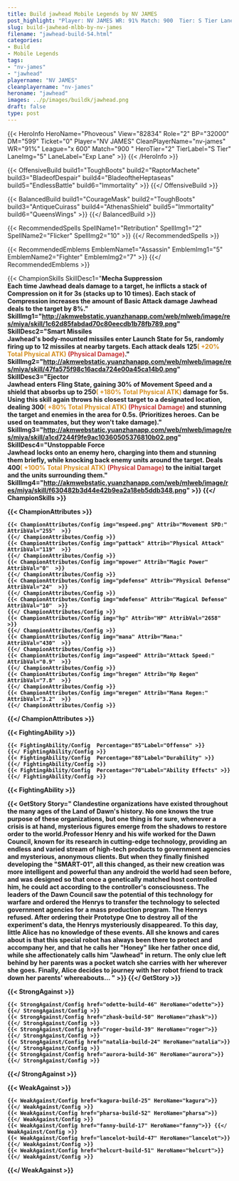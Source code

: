 ```yaml
---
title: Build jawhead Mobile Legends by NV JAMES
post_highlight: "Player: NV JAMES WR: 91% Match: 900  Tier: S Tier Lane: Exp Lane"
slug: build-jawhead-mlbb-by-nv-james
filename: "jawhead-build-54.html"
categories: 
- Build 
- Mobile Legends
tags: 
- "nv-james"
- "jawhead"
playername: "NV JAMES"
cleanplayername: "nv-james"
heroname: "jawhead"
images: ../p/images/buildk/jawhead.png
draft: false
type: post
---
```


{{< HeroInfo HeroName="Phoveous" View="82834" Role="2" BP="32000" DM="599" Ticket="0" Player="NV JAMES" CleanPlayerName="nv-james" WR="91%" League="x 600" Match="900 " HeroTier="2" TierLabel="S Tier" LaneImg="5" LaneLabel="Exp Lane" >}} {{< /HeroInfo >}}
 
{{< OffensiveBuild build1="ToughBoots"  build2="RaptorMachete" build3="BladeofDespair" build4="BladeoftheHeptaseas" build5="EndlessBattle" build6="Immortality" >}} {{</ OffensiveBuild >}}  

{{< BalancedBuild build1="CourageMask"  build2="ToughBoots" build3="AntiqueCuirass" build4="AthenasShield" build5="Immortality" build6="QueensWings" >}} {{</ BalancedBuild >}}  

{{< RecommendedSpells SpellName1="Retribution" SpellImg1="2" SpellName2="Flicker" SpellImg2="10" >}} {{</ RecommendedSpells >}}   

{{< RecommendedEmblems EmblemName1="Assassin" EmblemImg1="5" EmblemName2="Fighter" EmblemImg2="7" >}} {{</ RecommendedEmblems >}}   

{{< ChampionSkills SkillDesc1="<b>Mecha Suppression<br>Each time Jawhead deals damage to a target, he inflicts a stack of Compression on it for 3s (stacks up to 10 times). Each stack of Compression increases the amount of Basic Attack damage Jawhead deals to the target by 8%." SkillImg1="http://akmwebstatic.yuanzhanapp.com/web/mlweb/image/res/miya/skill/1c62d85fabdad70c80eecdb1b78fb789.png"  SkillDesc2="<b>Smart Missiles<br>Jawhead's body-mounted missiles enter Launch State for 5s, randomly firing up to 12 missiles at nearby targets. Each attack deals 125<font color='#D58E1F'>( +20% Total Physical ATK)</font> <font color='#C53535'>(Physical Damage)</font>." SkillImg2="http://akmwebstatic.yuanzhanapp.com/web/mlweb/image/res/miya/skill/47fa575f98c16acda724e00a45ca14b0.png"  SkillDesc3="<b>Ejector<br>Jawhead enters Fling State, gaining 30% of Movement Speed and a shield that absorbs up to 250<font color='#D58E1F'>( +180% Total Physical ATK)</font> damage for 5s. Using this skill again throws his closest target to a designated location, dealing 300<font color='#D58E1F'>( +80% Total Physical ATK)</font> <font color='#C53535'>(Physical Damage)</font> and stunning the target and enemies in the area for 0.5s. (Prioritizes heroes. Can be used on teammates, but they won't take damage)." SkillImg3="http://akmwebstatic.yuanzhanapp.com/web/mlweb/image/res/miya/skill/a1cd7244f9fe9ac10360505376810b02.png"  SkillDesc4="<b>Unstoppable Force<br>Jawhead locks onto an enemy hero, charging into them and stunning them briefly, while knocking back enemy units around the target. Deals 400<font color='#D58E1F'>( +100% Total Physical ATK)</font> <font color='#C53535'>(Physical Damage)</font> to the initial target and the units surrounding them." SkillImg4="http://akmwebstatic.yuanzhanapp.com/web/mlweb/image/res/miya/skill/f630482b3d44e42b9ea2a18eb5ddb348.png"  >}} {{</ ChampionSkills >}}
	

{{< ChampionAttributes >}}

	{{< ChampionAttributes/Config img="mspeed.png" Attrib="Movement SPD:" AttribVal="255"  >}} 
	{{</ ChampionAttributes/Config >}}
	{{< ChampionAttributes/Config img="pattack" Attrib="Physical Attack" AttribVal="119"  >}} 
	{{</ ChampionAttributes/Config >}}
	{{< ChampionAttributes/Config img="mpower" Attrib="Magic Power" AttribVal="0"  >}} 
	{{</ ChampionAttributes/Config >}}
	{{< ChampionAttributes/Config img="pdefense" Attrib="Physical Defense" AttribVal="24"  >}} 
	{{</ ChampionAttributes/Config >}}
	{{< ChampionAttributes/Config img="mdefense" Attrib="Magical Defense" AttribVal="10"  >}} 
	{{</ ChampionAttributes/Config >}}
	{{< ChampionAttributes/Config img="hp" Attrib="HP" AttribVal="2658"  >}} 
	{{</ ChampionAttributes/Config >}}
	{{< ChampionAttributes/Config img="mana" Attrib="Mana:" AttribVal="430"  >}} 
	{{</ ChampionAttributes/Config >}}
	{{< ChampionAttributes/Config img="aspeed" Attrib="Attack Speed:" AttribVal="0.9"  >}} 
	{{</ ChampionAttributes/Config >}}
	{{< ChampionAttributes/Config img="hregen" Attrib="Hp Regen" AttribVal="7.8"  >}} 
	{{</ ChampionAttributes/Config >}}
	{{< ChampionAttributes/Config img="mregen" Attrib="Mana Regen:" AttribVal="3.2"  >}} 
	{{</ ChampionAttributes/Config >}}
	
	
{{</ ChampionAttributes >}}


{{< FightingAbility >}}

	{{< FightingAbility/Config  Percentage="85"Label="Offense" >}} 
	{{</ FightingAbility/Config >}}		
	{{< FightingAbility/Config  Percentage="88"Label="Durability" >}} 
	{{</ FightingAbility/Config >}}
	{{< FightingAbility/Config  Percentage="70"Label="Ability Effects" >}} 
	{{</ FightingAbility/Config >}}
	
{{< FightingAbility >}}

{{< GetStory Story=" Clandestine organizations have existed throughout the many ages of the Land of Dawn\'s history. No one knows the true purpose of these organizations, but one thing is for sure, whenever a crisis is at hand, mysterious figures emerge from the shadows to restore order to the world.Professor Henry and his wife worked for the Dawn Council, known for its research in cutting-edge technology, providing an endless and varied stream of high-tech products to government agencies and mysterious, anonymous clients. But when they finally finished developing the \"SMART-01\", all this changed, as their new creation was more intelligent and powerful than any android the world had seen before, and was designed so that once a genetically matched host controlled him, he could act according to the controller\'s consciousness. The leaders of the Dawn Council saw the potential of this technology for warfare and ordered the Henrys to transfer the technology to selected government agencies for a mass production program. The Henrys refused. After ordering their Prototype One to destroy all of the experiment\'s data, the Henrys mysteriously disappeared. To this day, little Alice has no knowledge of these events. All she knows and cares about is that this special robot has always been there to protect and accompany her, and that he calls her \"Honey\" like her father once did, while she affectionately calls him \"Jawhead\" in return. The only clue left behind by her parents was a pocket watch she carries with her wherever she goes. Finally, Alice decides to journey with her robot friend to track down her parents\' whereabouts... " >}}  {{</ GetStory >}}

{{< StrongAgainst >}}

	{{< StrongAgainst/Config href="odette-build-46" HeroName="odette">}} {{</ StrongAgainst/Config >}}
	{{< StrongAgainst/Config href="zhask-build-50" HeroName="zhask">}} {{</ StrongAgainst/Config >}}
	{{< StrongAgainst/Config href="roger-build-39" HeroName="roger">}} {{</ StrongAgainst/Config >}}
	{{< StrongAgainst/Config href="natalia-build-24" HeroName="natalia">}} {{</ StrongAgainst/Config >}}
	{{< StrongAgainst/Config href="aurora-build-36" HeroName="aurora">}} {{</ StrongAgainst/Config >}}
	
{{</ StrongAgainst >}}

{{< WeakAgainst >}}

	{{< WeakAgainst/Config href="kagura-build-25" HeroName="kagura">}} {{</ WeakAgainst/Config >}}
	{{< WeakAgainst/Config href="pharsa-build-52" HeroName="pharsa">}} {{</ WeakAgainst/Config >}}
	{{< WeakAgainst/Config href="fanny-build-17" HeroName="fanny">}} {{</ WeakAgainst/Config >}}
	{{< WeakAgainst/Config href="lancelot-build-47" HeroName="lancelot">}} {{</ WeakAgainst/Config >}}
	{{< WeakAgainst/Config href="helcurt-build-51" HeroName="helcurt">}} {{</ WeakAgainst/Config >}}
	
{{</ WeakAgainst >}}
